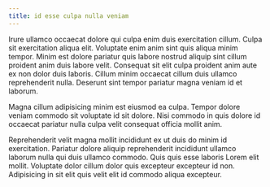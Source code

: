 ```yaml
---
title: id esse culpa nulla veniam
---
```


Irure ullamco occaecat dolore qui culpa enim duis exercitation cillum. Culpa sit exercitation aliqua elit. Voluptate enim anim sint quis aliqua minim tempor. Minim est dolore pariatur quis labore nostrud aliquip sint cillum proident anim duis labore velit. Consequat sit elit culpa proident anim aute ex non dolor duis laboris. Cillum minim occaecat cillum duis ullamco reprehenderit nulla. Deserunt sint tempor pariatur magna veniam id et laborum.

Magna cillum adipisicing minim est eiusmod ea culpa. Tempor dolore veniam commodo sit voluptate id sit dolore. Nisi commodo in quis dolore id occaecat pariatur nulla culpa velit consequat officia mollit anim.

Reprehenderit velit magna mollit incididunt ex ut duis do minim id exercitation. Pariatur dolore aliquip reprehenderit incididunt ullamco laborum nulla qui duis ullamco commodo. Quis quis esse laboris Lorem elit mollit. Voluptate dolor cillum dolor quis excepteur excepteur id non. Adipisicing in sit elit quis velit elit id commodo aliqua excepteur.